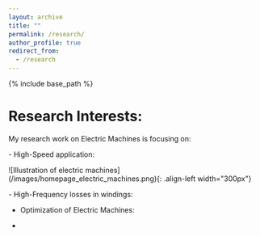 ```yaml
---
layout: archive
title: ""
permalink: /research/
author_profile: true
redirect_from:
  - /research
---
```


{% include base_path %}


Research Interests:
======


My research work on Electric Machines is focusing on:
<p>- High-Speed application:</p>
![Illustration of electric machines](/images/homepage_electric_machines.png){: .align-left width="300px"}

<p>- High-Frequency losses in windings:</p>

- Optimization of Electric Machines:

- 
